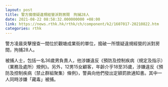 ```yaml
---
layout: post
title: 警方搗懷疑違規經營派對房間　拘捕28人
date: 2021-08-22 08:58:32.000000000 +08:00
link: https://news.rthk.hk/rthk/ch/component/k2/1607017-20210822.htm
categories: rthk
---
```


警方凌晨突擊搜查一間位於觀塘成業街的單位，搗破一所懷疑違規經營的派對房間，拘捕28人。

被捕人士，包括一名36歲男負責人，他涉嫌違反《預防及控制疾病（規定及指示）（業務及處所）規例》。另外，12男15女顧客，年齡介乎18至35歲，涉嫌違反《預防及控制疾病（禁止群組聚集）條例》，警員向他們發出定額罰款通知書。其中一人同時涉嫌「藏毒」被捕。
